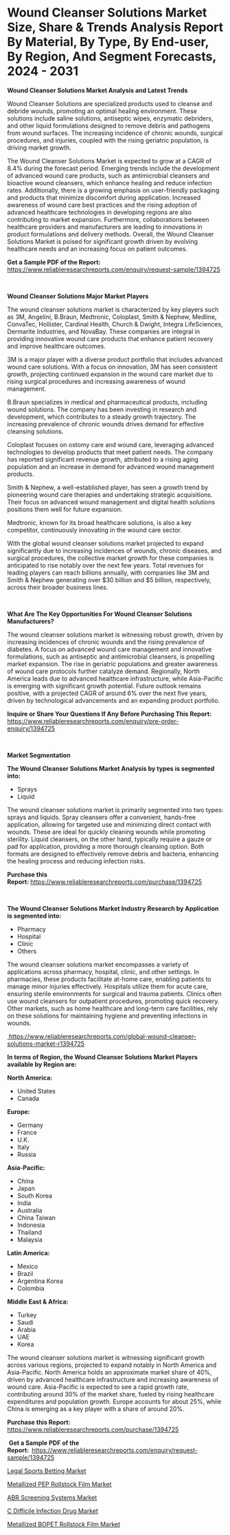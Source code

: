 <p><h1>Wound Cleanser Solutions Market Size, Share & Trends Analysis Report By Material, By Type, By End-user, By Region, And Segment Forecasts, 2024 - 2031</h1></p><p><strong>Wound Cleanser Solutions Market Analysis and Latest Trends</strong></p>
<p><p>Wound Cleanser Solutions are specialized products used to cleanse and debride wounds, promoting an optimal healing environment. These solutions include saline solutions, antiseptic wipes, enzymatic debriders, and other liquid formulations designed to remove debris and pathogens from wound surfaces. The increasing incidence of chronic wounds, surgical procedures, and injuries, coupled with the rising geriatric population, is driving market growth.</p><p>The Wound Cleanser Solutions Market is expected to grow at a CAGR of 8.4% during the forecast period. Emerging trends include the development of advanced wound care products, such as antimicrobial cleansers and bioactive wound cleansers, which enhance healing and reduce infection rates. Additionally, there is a growing emphasis on user-friendly packaging and products that minimize discomfort during application. Increased awareness of wound care best practices and the rising adoption of advanced healthcare technologies in developing regions are also contributing to market expansion. Furthermore, collaborations between healthcare providers and manufacturers are leading to innovations in product formulations and delivery methods. Overall, the Wound Cleanser Solutions Market is poised for significant growth driven by evolving healthcare needs and an increasing focus on patient outcomes.</p></p>
<p><strong>Get a Sample PDF of the Report:&nbsp;</strong> <a href="https://www.reliableresearchreports.com/enquiry/request-sample/1394725">https://www.reliableresearchreports.com/enquiry/request-sample/1394725</a></p>
<p>&nbsp;</p>
<p><strong>Wound Cleanser Solutions Major Market Players</strong></p>
<p><p>The wound cleanser solutions market is characterized by key players such as 3M, Angelini, B.Braun, Medtronic, Coloplast, Smith & Nephew, Medline, ConvaTec, Hollister, Cardinal Health, Church & Dwight, Integra LifeSciences, Dermarite Industries, and NovaBay. These companies are integral in providing innovative wound care products that enhance patient recovery and improve healthcare outcomes.</p><p>3M is a major player with a diverse product portfolio that includes advanced wound care solutions. With a focus on innovation, 3M has seen consistent growth, projecting continued expansion in the wound care market due to rising surgical procedures and increasing awareness of wound management.</p><p>B.Braun specializes in medical and pharmaceutical products, including wound solutions. The company has been investing in research and development, which contributes to a steady growth trajectory. The increasing prevalence of chronic wounds drives demand for effective cleansing solutions.</p><p>Coloplast focuses on ostomy care and wound care, leveraging advanced technologies to develop products that meet patient needs. The company has reported significant revenue growth, attributed to a rising aging population and an increase in demand for advanced wound management products.</p><p>Smith & Nephew, a well-established player, has seen a growth trend by pioneering wound care therapies and undertaking strategic acquisitions. Their focus on advanced wound management and digital health solutions positions them well for future expansion.</p><p>Medtronic, known for its broad healthcare solutions, is also a key competitor, continuously innovating in the wound care sector. </p><p>With the global wound cleanser solutions market projected to expand significantly due to increasing incidences of wounds, chronic diseases, and surgical procedures, the collective market growth for these companies is anticipated to rise notably over the next few years. Total revenues for leading players can reach billions annually, with companies like 3M and Smith & Nephew generating over $30 billion and $5 billion, respectively, across their broader business lines.</p></p>
<p>&nbsp;</p>
<p><strong>What Are The Key Opportunities For Wound Cleanser Solutions Manufacturers?</strong></p>
<p><p>The wound cleanser solutions market is witnessing robust growth, driven by increasing incidences of chronic wounds and the rising prevalence of diabetes. A focus on advanced wound care management and innovative formulations, such as antiseptic and antimicrobial cleansers, is propelling market expansion. The rise in geriatric populations and greater awareness of wound care protocols further catalyze demand. Regionally, North America leads due to advanced healthcare infrastructure, while Asia-Pacific is emerging with significant growth potential. Future outlook remains positive, with a projected CAGR of around 6% over the next five years, driven by technological advancements and an expanding product portfolio.</p></p>
<p><strong>Inquire or Share Your Questions If Any Before Purchasing This Report:</strong> <a href="https://www.reliableresearchreports.com/enquiry/pre-order-enquiry/1394725">https://www.reliableresearchreports.com/enquiry/pre-order-enquiry/1394725</a></p>
<p>&nbsp;</p>
<p><strong>Market Segmentation</strong></p>
<p><strong>The Wound Cleanser Solutions Market Analysis by types is segmented into:</strong></p>
<p><ul><li>Sprays</li><li>Liquid</li></ul></p>
<p><p>The wound cleanser solutions market is primarily segmented into two types: sprays and liquids. Spray cleansers offer a convenient, hands-free application, allowing for targeted use and minimizing direct contact with wounds. These are ideal for quickly cleaning wounds while promoting sterility. Liquid cleansers, on the other hand, typically require a gauze or pad for application, providing a more thorough cleansing option. Both formats are designed to effectively remove debris and bacteria, enhancing the healing process and reducing infection risks.</p></p>
<p><strong>Purchase this Report:&nbsp;</strong><a href="https://www.reliableresearchreports.com/purchase/1394725">https://www.reliableresearchreports.com/purchase/1394725</a></p>
<p>&nbsp;</p>
<p><strong>The Wound Cleanser Solutions Market Industry Research by Application is segmented into:</strong></p>
<p><ul><li>Pharmacy</li><li>Hospital</li><li>Clinic</li><li>Others</li></ul></p>
<p><p>The wound cleanser solutions market encompasses a variety of applications across pharmacy, hospital, clinic, and other settings. In pharmacies, these products facilitate at-home care, enabling patients to manage minor injuries effectively. Hospitals utilize them for acute care, ensuring sterile environments for surgical and trauma patients. Clinics often use wound cleansers for outpatient procedures, promoting quick recovery. Other markets, such as home healthcare and long-term care facilities, rely on these solutions for maintaining hygiene and preventing infections in wounds.</p></p>
<p><a href="https://www.reliableresearchreports.com/global-wound-cleanser-solutions-market-r1394725">&nbsp;https://www.reliableresearchreports.com/global-wound-cleanser-solutions-market-r1394725</a></p>
<p><strong>In terms of Region, the Wound Cleanser Solutions Market Players available by Region are:</strong></p>
<p>
    <p> <strong> North America: </strong>
        <ul>
            <li>United States</li>
            <li>Canada</li>
        </ul>
        </p> 
    <p> <strong> Europe: </strong>
        <ul>
            <li>Germany</li>
            <li>France</li>
            <li>U.K.</li>
            <li>Italy</li>
            <li>Russia</li>
        </ul>
        </p> 
    <p> <strong> Asia-Pacific: </strong>
        <ul>
            <li>China</li>
            <li>Japan</li>
            <li>South Korea</li>
            <li>India</li>
            <li>Australia</li>
            <li>China Taiwan</li>
            <li>Indonesia</li>
            <li>Thailand</li>
            <li>Malaysia</li>
        </ul>
        </p> 
    <p> <strong> Latin America: </strong>
        <ul>
            <li>Mexico</li>
            <li>Brazil</li>
            <li>Argentina Korea</li>
            <li>Colombia</li>
        </ul>
        </p> 
    <p> <strong> Middle East & Africa: </strong>
        <ul>
            <li>Turkey</li>
            <li>Saudi</li>
            <li>Arabia</li>
            <li>UAE</li>
            <li>Korea</li>
        </ul>
    </p>
    </p>
<p><p>The wound cleanser solutions market is witnessing significant growth across various regions, projected to expand notably in North America and Asia-Pacific. North America holds an approximate market share of 40%, driven by advanced healthcare infrastructure and increasing awareness of wound care. Asia-Pacific is expected to see a rapid growth rate, contributing around 30% of the market share, fueled by rising healthcare expenditures and population growth. Europe accounts for about 25%, while China is emerging as a key player with a share of around 20%.</p></p>
<p><strong>Purchase this Report: </strong><a href="https://www.reliableresearchreports.com/purchase/1394725">https://www.reliableresearchreports.com/purchase/1394725</a></p>
<p>&nbsp;<strong>Get a Sample PDF of the Report:&nbsp;&nbsp;</strong><a href="https://www.reliableresearchreports.com/enquiry/request-sample/1394725">https://www.reliableresearchreports.com/enquiry/request-sample/1394725</a></p>
<p><strong></strong></p>
<p><p><a href="https://www.linkedin.com/pulse/legal-sports-betting-market-strategic-insights-product-sjuae?trackingId=DAD7MUZuQC6Uc5fWp7Aprg%3D%3D">Legal Sports Betting Market</a></p><p><a href="https://issuu.com/reportprime-2/docs/metallized-pep-rollstock-film-marke_5fce4a9b591e97">Metallized PEP Rollstock Film Market</a></p><p><a href="https://github.com/FosterFahey91/Market-Research-Report-List-1/blob/main/abr-screening-systems-market.md">ABR Screening Systems Market</a></p><p><a href="https://github.com/NarcisoFerry/Market-Research-Report-List-1/blob/main/c-difficile-infection-drug-market.md">C Difficile Infection Drug Market</a></p><p><a href="https://issuu.com/reportprime-2/docs/metallized-bopet-rollstock-film-mar_32a90c31d269a0">Metallized BOPET Rollstock Film Market</a></p></p>